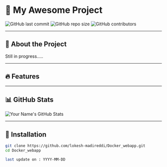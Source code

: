 # 🚀 My Awesome Project

![GitHub last commit](https://img.shields.io/github/last-commit/lokesh-madireddi/vscode)
![GitHub repo size](https://img.shields.io/github/repo-size/lokesh-madireddi/vscode)
![GitHub contributors](https://img.shields.io/github/contributors/lokesh-madireddi/vscode)

---

## 📌 About the Project
Still in progress.....

---

## 🔥 Features

---

## 📊 GitHub Stats  
![Your Name's GitHub Stats](https://github-readme-stats.vercel.app/api?username=lokesh-madireddi&show_icons=true&theme=radical)

---

## 🚀 Installation  
```bash
git clone https://github.com/lokesh-madireddi/Docker_webapp.git
cd Docker_webapp

last update on : YYYY-MM-DD
